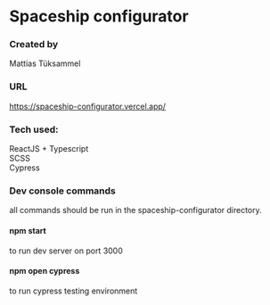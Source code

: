 # Spaceship configurator
### Created by
Mattias Tüksammel
### URL
https://spaceship-configurator.vercel.app/

### Tech used:
ReactJS + Typescript  
SCSS  
Cypress  

### Dev console commands
all commands should be run in the spaceship-configurator directory.

#### npm start 
  to run dev server on port 3000
#### npm open cypress
  to run cypress testing environment 

